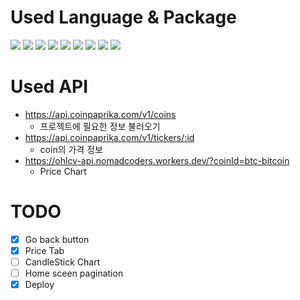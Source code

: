 # Used Language & Package

<p>
    <img src="https://img.shields.io/badge/React-^18.2.0-61DAFB?logo=React">
    <img src="https://img.shields.io/badge/React_Dom-^18.2.0-0088CC?logo=ReactOS">
    <img src="https://img.shields.io/badge/React_Router_Dom-^6.13.2-CA4245?logo=React Table">
    <img src="https://img.shields.io/badge/React_Query-^3.39.3-FF4154?logo=React Query">
    <img src="https://img.shields.io/badge/Typescript-^4.9.5-3178C6?logo=typescript">
    <img src="https://img.shields.io/badge/Styled_Componenets-^6.0.0-DB7093?logo=styled components">
    <img src="https://img.shields.io/badge/ApexCharts-^3.41.0-F7DF1E?logo=javascript">
    <img src="https://img.shields.io/badge/React_Helmet_async-^1.3.0-61DAFB?logo=react">
   <img src="https://img.shields.io/badge/recoil-^0.7.7-aaa?logo=Coil">
</p>

# Used API

- https://api.coinpaprika.com/v1/coins
  - 프로젝트에 필요한 정보 불러오기
- https://api.coinpaprika.com/v1/tickers/:id
  - coin의 가격 정보
- https://ohlcv-api.nomadcoders.workers.dev/?coinId=btc-bitcoin
  - Price Chart

# TODO

- [x] Go back button
- [x] Price Tab
- [ ] CandleStick Chart
- [ ] Home sceen pagination
- [x] Deploy
